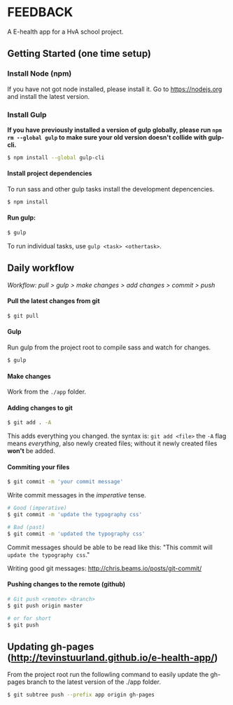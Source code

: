 # FEEDBACK
A E-health app for a HvA school project.

## Getting Started (one time setup)

### Install Node (npm)

If you have not got node installed, please install it. Go to https://nodejs.org and install the latest version.

### Install Gulp

__If you have previously installed a version of gulp globally, please run `npm rm --global gulp`
to make sure your old version doesn't collide with gulp-cli.__

```sh
$ npm install --global gulp-cli
```


#### Install project dependencies
To run sass and other gulp tasks install the development depencencies.

```sh
$ npm install
```

#### Run gulp:

```sh
$ gulp
```

To run individual tasks, use `gulp <task> <othertask>`.


## Daily workflow

*Workflow: pull > gulp > make changes > add changes > commit > push*


#### Pull the latest changes from git

```sh
$ git pull
```

#### Gulp
Run gulp from the project root to compile sass and watch for changes.
```sh
$ gulp
```

#### Make changes
Work from the `./app` folder.

#### Adding changes to git

```sh
$ git add . -A
```
This adds everything you changed. the syntax is: `git add <file>` the `-A` flag means *everything*, also newly created files; without it newly created files **won't** be added.

#### Commiting your files

```sh
$ git commit -m 'your commit message'
```
Write commit messages in the *imperative* tense.  

```sh
# Good (imperative)
$ git commit -m 'update the typography css' 

# Bad (past)
$ git commit -m 'updated the typography css' 

```

Commit messages should be able to be read like this: "This commit will `update the typography css`."

Writing good git messages: http://chris.beams.io/posts/git-commit/


#### Pushing changes to the remote (github)

```sh
# Git push <remote> <branch>
$ git push origin master

# or for short
$ git push
```


## Updating gh-pages (http://tevinstuurland.github.io/e-health-app/)

From the project root run the followling command to easily update the gh-pages branch to the latest version of the ./app folder.

```sh
$ git subtree push --prefix app origin gh-pages
```
